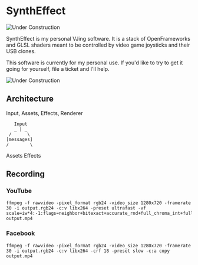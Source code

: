 # SynthEffect

![Under Construction](http://www.textfiles.com/underconstruction/HeHeartlandPark2601underconstructionbar9.gif)

SynthEffect is my personal VJing software. It is a stack of OpenFrameworks and GLSL shaders meant to be controlled by video game joysticks and their USB clones. 

This software is currently for my personal use. If you'd like to try to get it going for yourself, file a ticket and I'll help.

![Under Construction](http://www.textfiles.com/underconstruction/vovooo13gifSupercompressed_koala-construct3.GIF)


## Architecture

Input, Assets, Effects, Renderer

       Input
       _ | _
     /      \
    [messages] 
    /        \
Assets      Effects
         

## Recording

### YouTube

```
ffmpeg -f rawvideo -pixel_format rgb24 -video_size 1280x720 -framerate 30 -i output.rgb24 -c:v libx264 -preset ultrafast -vf scale=iw*4:-1:flags=neighbor+bitexact+accurate_rnd+full_chroma_int+full_chroma_inp+print_info output.mp4
```

### Facebook

```
ffmpeg -f rawvideo -pixel_format rgb24 -video_size 1280x720 -framerate 30 -i output.rgb24 -c:v libx264 -crf 18 -preset slow -c:a copy output.mp4
```
